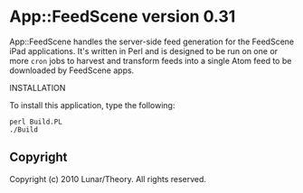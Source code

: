 App::FeedScene version 0.31
===========================

App::FeedScene handles the server-side feed generation for the FeedScene iPad
applications. It's written in Perl and is designed to be run on one or more
`cron` jobs to harvest and transform feeds into a single Atom feed to be
downloaded by FeedScene apps.

INSTALLATION

To install this application, type the following:

    perl Build.PL
    ./Build

Copyright
---------

Copyright (c) 2010 Lunar/Theory. All rights reserved.
